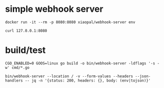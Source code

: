 # simple webhook server

```
docker run -it --rm -p 8080:8080 xiaopal/webhook-server env

curl 127.0.0.1:8080
```


# build/test
```
CGO_ENABLED=0 GOOS=linux go build -o bin/webhook-server -ldflags '-s -w' cmd/*.go

bin/webhook-server --location / -v --form-values --headers --json-handlers -- jq -n '{status: 200, headers: {}, body: (env|tojson)}'

```
